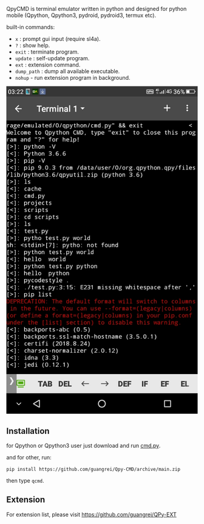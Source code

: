 QpyCMD is terminal emulator written in python and designed for python mobile (Qpython, Qpython3, pydroid, pydroid3, termux etc).

built-in commands:
 -  `x`                         :  prompt gui input (require sl4a).
 -  `?`                         :  show help.
 -  `exit`                     :  terminate program.
 -  `update`               :  self-update program.
 -  `ext`                      :  extension command.
 -  `dump_path`        : dump all available executable.
  - `nohup` - run extension program in background.

![Screenshot](screenshot.jpg)

## Installation

for Qpython or Qpython3 user just download and run [cmd.py](https://raw.githubusercontent.com/guangrei/Qpy-CMD/main/qcmd/cmd.py).

and for other, run:

```
pip install https://github.com/guangrei/Qpy-CMD/archive/main.zip
```

then type `qcmd`.

## Extension

For extension list, please visit https://github.com/guangrei/QPy-EXT